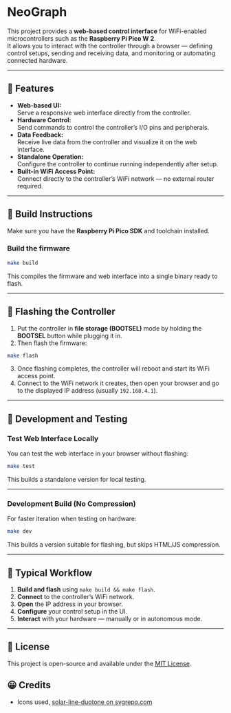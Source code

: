 # NeoGraph

This project provides a **web-based control interface** for WiFi-enabled microcontrollers such as the **Raspberry Pi Pico W 2**.  
It allows you to interact with the controller through a browser — defining control setups, sending and receiving data, and monitoring or automating connected hardware.

---

## 🚀 Features

- **Web-based UI:**  
  Serve a responsive web interface directly from the controller.  
- **Hardware Control:**  
  Send commands to control the controller’s I/O pins and peripherals.  
- **Data Feedback:**  
  Receive live data from the controller and visualize it on the web interface.  
- **Standalone Operation:**  
  Configure the controller to continue running independently after setup.  
- **Built-in WiFi Access Point:**  
  Connect directly to the controller’s WiFi network — no external router required.

---

## 🧰 Build Instructions

Make sure you have the **Raspberry Pi Pico SDK** and toolchain installed.  

### Build the firmware

```bash
make build
```

This compiles the firmware and web interface into a single binary ready to flash.

---

## 💾 Flashing the Controller

1. Put the controller in **file storage (BOOTSEL)** mode by holding the **BOOTSEL** button while plugging it in.  
2. Then flash the firmware:

```bash
make flash
```

3. Once flashing completes, the controller will reboot and start its WiFi access point.  
4. Connect to the WiFi network it creates, then open your browser and go to the displayed IP address (usually `192.168.4.1`).

---

## 🧪 Development and Testing

### Test Web Interface Locally

You can test the web interface in your browser without flashing:

```bash
make test
```

This builds a standalone version for local testing.

---

### Development Build (No Compression)

For faster iteration when testing on hardware:

```bash
make dev
```

This builds a version suitable for flashing, but skips HTML/JS compression.

---

## 🧩 Typical Workflow

1. **Build and flash** using `make build && make flash`.  
2. **Connect** to the controller’s WiFi network.  
3. **Open** the IP address in your browser.  
4. **Configure** your control setup in the UI.  
5. **Interact** with your hardware — manually or in autonomous mode.

---

## 📄 License

This project is open-source and available under the [MIT License](LICENSE).

## 😀 Credits

- Icons used, [solar-line-duotone on svgrepo.com](https://www.svgrepo.com/collection/solar-line-duotone-icons)